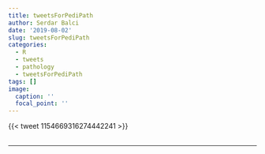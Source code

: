 ```yaml
---
title: tweetsForPediPath
author: Serdar Balci
date: '2019-08-02'
slug: tweetsForPediPath
categories:
  - R
  - tweets
  - pathology
  - tweetsForPediPath
tags: []
image:
  caption: ''
  focal_point: ''
---
```



{{< tweet 1154669316274442241 >}}
<br>
<br>
<hr>
